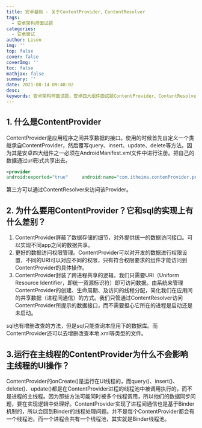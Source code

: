 ```yaml
---
title: 安卓基础 - 关于ContentProvider、ContentResolver
tags:
  - 安卓架构师面试题
categories:
  - 安卓面试
author: Lison
img: ''
top: false
cover: false
coverImg: ''
toc: false
mathjax: false
summary: ''
date: 2021-08-14 09:40:02
desc:
keywords: 安卓架构师面试题、安卓四大组件面试题ContentProvider、ContentResolver
---
```



<!--more-->

## 1. 什么是ContentProvider

​	ContentProvider是应用程序之间共享数据的接口。使用的时候首先自定义一个类继承自ContentProvider，然后覆写query、insert、update、delete等方法。因为其是安卓四大组件之一必须在AndroidManifest.xml文件中进行注册。把自己的数据通过uri形式共享出去。

```xml
<provider     
android:exported="true"     android:name="com.itheima.contenProvider.provider.PersonContentProvider"android:authorities="com.itheima.person" />

```

第三方可以通过ContentResolver来访问该Provider。

## 2. 为什么要用ContentProvider？它和sql的实现上有什么差别？

1. ContentProvider屏蔽了数据存储的细节，对外提供统一的数据访问接口。可以实现不同app之间的数据共享。
2. 更好的数据访问权限管理。ContentProvider可以对开发的数据进行权限设置，不同的URI可以对应不同的权限，只有符合权限要求的组件才能访问到ContentProvider的具体操作。
3. ContentProvider封装了跨进程共享的逻辑，我们只需要URI（Uniform Resource Identifier，即统一资源标识符）即可访问数据。由系统来管理ContentProvider的创建、生命周期、及访问的线程分配，简化我们在应用间的共享数据（进程间通信）的方式。我们只管通过ContentResolver访问ContentProvider所提示的数据接口，而不需要担心它所在的进程是启动还是未启动。

​		sql也有增删改查的方法，但是sql只能查询本应用下的数据库。而ContentProvider还可以去增删改查本地.xml等类型的文件。

## 3.运行在主线程的ContentProvider为什么不会影响主线程的UI操作？

​		ContentProvider的onCreate()是运行在UI线程的，而query()、insert()、delete()、update()都是在ContentProvider进程的线程池中被调用执行的，而不是进程的主线程。因为那些方法可能同时被多个线程调用，所以他们的数据同步问题，要在实现逻辑中处理好。
​		ContentProvider实现了进程间通信也是基于Binder机制的，所以会回到Binder的线程处理问题。并不是每个ContentProvider都会有一个线程池，而一个进程会共有一个线程池，其实就是Binder线程池。